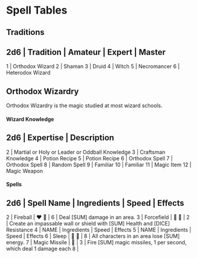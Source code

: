 # Spell Tables

## Traditions

2d6 | Tradition | Amateur | Expert | Master
-------------------------------------------
1 | Orthodox Wizard
2 | Shaman
3 | Druid
4 | Witch
5 | Necromancer
6 | Heterodox Wizard


## Orthodox Wizardry

Orthodox Wizardry is the magic studied at most wizard schools.

#### Wizard Knowledge

2d6 | Expertise | Description
------------------------------

2 | Martial or Holy or Leader or Oddball Knowledge
3 | Craftsman Knowledge
4 | Potion Recipe
5 | Potion Recipe
6 | Orthodox Spell
7 | Orthodox Spell
8 | Random Spell
9 | Familiar
10 | Familiar
11 | Magic Item 
12 | Magic Weapon



#### Spells

2d6 | Spell Name | Ingredients | Speed | Effects 
----------------------------------
2 | Fireball | :heart: :black_heart: | 6 | Deal [SUM] damage in an area. 
3 | Forcefield | :purple_heart: :blue_heart: | 2 | Create an impassable wall or shield with [SUM] Health and [DICE] Resistance
4 | NAME | Ingredients | Speed | Effects 
5 | NAME | Ingredients | Speed | Effects
6 | Sleep | :purple_heart: :black_heart: | 8 | All characters in an area lose [SUM] energy. 
7 | Magic Missile | :purple_heart: | 3 | Fire [SUM] magic missiles, 1 per second, which deal 1 damage each
8 | 